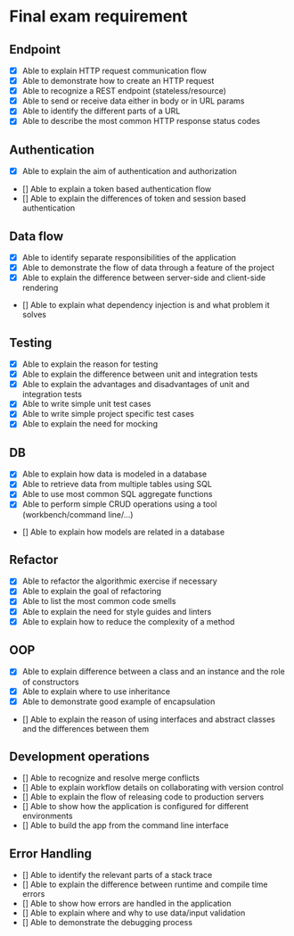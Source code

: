 # Final exam requirement

## Endpoint

- [x] Able to explain HTTP request communication flow
- [x] Able to demonstrate how to create an HTTP request
- [x] Able to recognize a REST endpoint (stateless/resource)
- [x] Able to send or receive data either in body or in URL params
- [x] Able to identify the different parts of a URL
- [x] Able to describe the most common HTTP response status codes

## Authentication

- [x] Able to explain the aim of authentication and authorization
- [] Able to explain a token based authentication flow
- [] Able to explain the differences of token and session based authentication

## Data flow

- [x] Able to identify separate responsibilities of the application
- [x] Able to demonstrate the flow of data through a feature of the project
- [x] Able to explain the difference between server-side and client-side rendering
- [] Able to explain what dependency injection is and what problem it solves

## Testing

- [x] Able to explain the reason for testing
- [x] Able to explain the difference between unit and integration tests
- [x] Able to explain the advantages and disadvantages of unit and integration tests
- [x] Able to write simple unit test cases
- [x] Able to write simple project specific test cases
- [x] Able to explain the need for mocking

## DB

- [x] Able to explain how data is modeled in a database
- [x] Able to retrieve data from multiple tables using SQL
- [x] Able to use most common SQL aggregate functions
- [x] Able to perform simple CRUD operations using a tool (workbench/command line/...)
- [] Able to explain how models are related in a database

## Refactor

- [x] Able to refactor the algorithmic exercise if necessary
- [x] Able to explain the goal of refactoring
- [x] Able to list the most common code smells
- [x] Able to explain the need for style guides and linters
- [x] Able to explain how to reduce the complexity of a method

## OOP

- [x] Able to explain difference between a class and an instance and the role of constructors
- [x] Able to explain where to use inheritance
- [x] Able to demonstrate good example of encapsulation
- [] Able to explain the reason of using interfaces and abstract classes and the
  differences between them

## Development operations

- [] Able to recognize and resolve merge conflicts
- [] Able to explain workflow details on collaborating with version control
- [] Able to explain the flow of releasing code to production servers
- [] Able to show how the application is configured for different environments
- [] Able to build the app from the command line interface

## Error Handling

- [] Able to identify the relevant parts of a stack trace
- [] Able to explain the difference between runtime and compile time errors
- [] Able to show how errors are handled in the application
- [] Able to explain where and why to use data/input validation
- [] Able to demonstrate the debugging process
